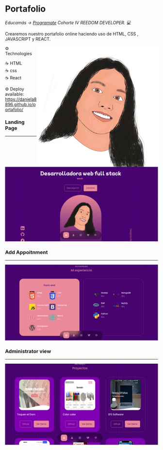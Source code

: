 <h1>Portafolio</h1>


<p><em> Educamás -> <a href="https://educamas.com.co/">Programate</a> Cohorte IV REEDOM DEVELOPER. 💻 </br>
</em></p>

Crearemos nuestro portafolio online haciendo uso de HTML, CSS , JAVASCRIPT y REACT.

<img src="./src/assets/ILUSTRACION.svg" min-width="400px" max-width="400px" width="400px" align="right" alt="Computador">


⚙️ Technologies

☕️  HTML
<br>
☕️  css
<br>
☕️  React

⚙️ Deploy available: https://daniela8896.github.io/portafolio/


<h3>Landing Page</h3>
<hr>
<img src="./src/assets/img1.png">

<h3>Add Appoitnment</h3>
<hr>
<img src="./src/assets/img2.png" >

<h3>Administrator view</h3>
<hr>
<img src="./src/assets/img3.png">
